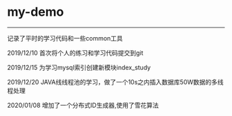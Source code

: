 # my-demo
------------
记录了平时的学习代码和一些common工具

2019/12/10 首次将个人的练习和学习代码提交到git

2019/12/15 为学习mysql索引创建新模块index_study

2019/12/20 JAVA线线程池的学习，做了一个10s之内插入数据库50W数据的多线程处理

2020/01/08 增加了一个分布式ID生成器,使用了雪花算法
